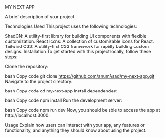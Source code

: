 MY NEXT APP

A brief description of your project.

Technologies Used
This project uses the following technologies:

ShadCN: A utility-first library for building UI components with flexible customization.
React Icons: A collection of customizable icons for React.
Tailwind CSS: A utility-first CSS framework for rapidly building custom designs.
Installation
To get started with this project locally, follow these steps:

Clone the repository:

bash
Copy code
git clone https://github.com/anumAsad/my-next-app.git
Navigate to the project directory:

bash
Copy code
cd my-next-app
Install dependencies:

bash
Copy code
npm install
Run the development server:

bash
Copy code
npm run dev
Now, you should be able to access the app at http://localhost:3000.

Usage
Explain how users can interact with your app, any features or functionality, and anything they should know about using the project.
